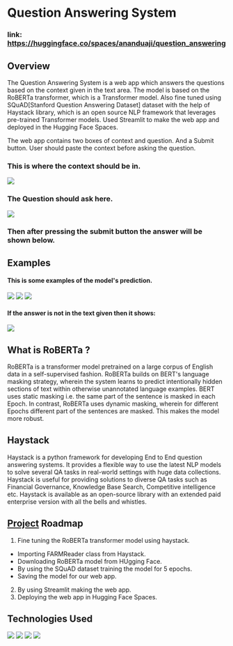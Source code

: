 # Question Answering System
### link: https://huggingface.co/spaces/ananduaji/question_answering

## Overview
The Question Answering System is a web app which answers the questions based on the context given in the text area. The model is based on the RoBERTa transformer, which is a Transformer model. Also fine tuned using SQuAD[Stanford Question Answering Dataset] dataset with the help of Haystack library, which is an open source NLP framework that leverages pre-trained Transformer models. Used Streamlit to make the web app and deployed in the Hugging Face Spaces.

The web app contains two boxes of context and question. And a Submit button. User should paste the context before asking the question.

### This is where the context should be in.
![](https://user-images.githubusercontent.com/90780162/203083779-b2c41c60-d488-47ce-afe9-8eb9facae9bf.png)
### The Question should ask here.
![](https://user-images.githubusercontent.com/90780162/203083759-6f929ad6-f53b-48ba-9935-8bb669e3f623.png)
### Then after pressing the submit button the answer will be shown below.

## Examples
#### This is some examples of the model's prediction.
![](https://user-images.githubusercontent.com/90780162/203084302-aff316d4-f8a7-4bc6-a998-9a82bb466eea.png)
![](https://user-images.githubusercontent.com/90780162/203084297-8ba867bb-3bec-445d-8824-ea0edd385431.png)
![](https://user-images.githubusercontent.com/90780162/203084288-67d9f676-778b-41f9-b784-c261ff74ef51.png)
#### If the answer is not in the text given then it shows:
![](https://user-images.githubusercontent.com/90780162/203087941-347137e2-d022-49ac-83c9-68ba4f21be80.png)
## What is RoBERTa ?
RoBERTa is a transformer model pretrained on a large corpus of English data in a self-supervised fashion. RoBERTa builds on BERT's language masking strategy, wherein the system learns to predict intentionally hidden sections of text within otherwise unannotated language examples. BERT uses static masking i.e. the same part of the sentence is masked in each Epoch. In contrast, RoBERTa uses dynamic masking, wherein for different Epochs different part of the sentences are masked. This makes the model more robust.

## Haystack
Haystack is a python framework for developing End to End question answering systems. It provides a flexible way to use the latest NLP models to solve several QA tasks in real-world settings with huge data collections. Haystack is useful for providing solutions to diverse QA tasks such as Financial Governance, Knowledge Base Search, Competitive intelligence etc. Haystack is available as an open-source library with an extended paid enterprise version with all the bells and whistles. 


## [Project](https://huggingface.co/spaces/ananduaji/question_answering) Roadmap
1. Fine tuning the RoBERTa transformer model using haystack.
  - Importing FARMReader class from Haystack.
  - Downloading RoBERTa model from HUgging Face.
  - By using the SQuAD dataset training the model for 5 epochs.
  - Saving the model for our web app.
2. By using Streamlit making the web app.
3. Deploying the web app in Hugging Face Spaces.


 ## Technologies Used
 ![](https://user-images.githubusercontent.com/90780162/203093353-662fc4a1-9b4c-47e9-ba5b-f5504e77addd.png)
 ![](https://user-images.githubusercontent.com/90780162/203093344-4234de9c-cea5-4402-a774-79ff955e8446.png)
 ![](https://user-images.githubusercontent.com/90780162/203093359-ec923e1f-fcbe-4678-b463-e545e4c34011.png)
 ![](https://user-images.githubusercontent.com/90780162/203093349-2e50463c-2b28-44f7-af33-dc9c5796211b.jpeg)
 


